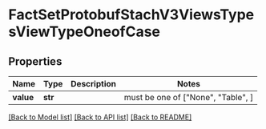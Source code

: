 # FactSetProtobufStachV3ViewsTypesViewTypeOneofCase


## Properties
Name | Type | Description | Notes
------------ | ------------- | ------------- | -------------
**value** | **str** |  |  must be one of ["None", "Table", ]

[[Back to Model list]](../README.md#documentation-for-models) [[Back to API list]](../README.md#documentation-for-api-endpoints) [[Back to README]](../README.md)


